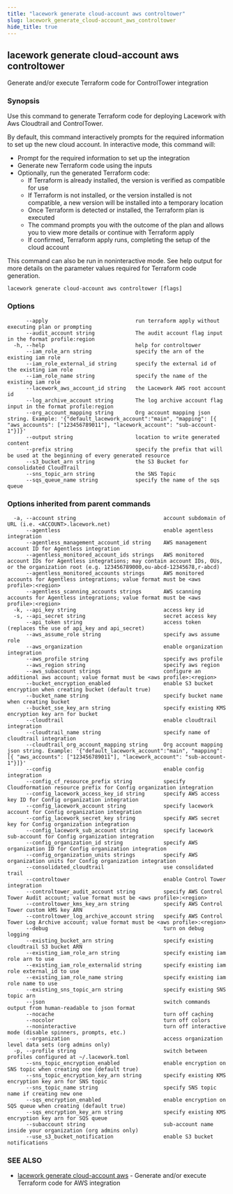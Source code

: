 ```yaml
---
title: "lacework generate cloud-account aws controltower"
slug: lacework_generate_cloud-account_aws_controltower
hide_title: true
---
```


## lacework generate cloud-account aws controltower

Generate and/or execute Terraform code for ControlTower integration

### Synopsis

Use this command to generate Terraform code for deploying Lacework with Aws Cloudtrail and
ControlTower.

By default, this command interactively prompts for the required information to set up the new cloud account.
In interactive mode, this command will:

* Prompt for the required information to set up the integration
* Generate new Terraform code using the inputs
* Optionally, run the generated Terraform code:
  * If Terraform is already installed, the version is verified as compatible for use
  * If Terraform is not installed, or the version installed is not compatible, a new
    version will be installed into a temporary location
  * Once Terraform is detected or installed, the Terraform plan is executed
  * The command prompts you with the outcome of the plan and allows you to view more
    details or continue with Terraform apply
  * If confirmed, Terraform apply runs, completing the setup of the cloud account

This command can also be run in noninteractive mode.
See help output for more details on the parameter values required for Terraform code generation.


```
lacework generate cloud-account aws controltower [flags]
```

### Options

```
      --apply                            run terraform apply without executing plan or prompting
      --audit_account string             The audit account flag input in the format profile:region
  -h, --help                             help for controltower
      --iam_role_arn string              specify the arn of the existing iam role
      --iam_role_external_id string      specify the external id of the existing iam role
      --iam_role_name string             specify the name of the existing iam role
      --lacework_aws_account_id string   the Lacework AWS root account id
      --log_archive_account string       The log archive account flag input in the format profile:region
      --org_account_mapping string       Org account mapping json string. Example: '{"default_lacework_account":"main", "mapping": [{ "aws_accounts": ["123456789011"], "lacework_account": "sub-account-1"}]}'
      --output string                    location to write generated content
      --prefix string                    specify the prefix that will be used at the beginning of every generated resource
      --s3_bucket_arn string             the S3 Bucket for consolidated CloudTrail
      --sns_topic_arn string             the SNS Topic
      --sqs_queue_name string            specify the name of the sqs queue
```

### Options inherited from parent commands

```
  -a, --account string                            account subdomain of URL (i.e. <ACCOUNT>.lacework.net)
      --agentless                                 enable agentless integration
      --agentless_management_account_id string    AWS management account ID for Agentless integration
      --agentless_monitored_account_ids strings   AWS monitored account IDs for Agentless integrations; may contain account IDs, OUs, or the organization root (e.g. 123456789000,ou-abcd-12345678,r-abcd)
      --agentless_monitored_accounts strings      AWS monitored accounts for Agentless integrations; value format must be <aws profile>:<region>
      --agentless_scanning_accounts strings       AWS scanning accounts for Agentless integrations; value format must be <aws profile>:<region>
  -k, --api_key string                            access key id
  -s, --api_secret string                         secret access key
      --api_token string                          access token (replaces the use of api_key and api_secret)
      --aws_assume_role string                    specify aws assume role
      --aws_organization                          enable organization integration
      --aws_profile string                        specify aws profile
      --aws_region string                         specify aws region
      --aws_subaccount strings                    configure an additional aws account; value format must be <aws profile>:<region>
      --bucket_encryption_enabled                 enable S3 bucket encryption when creating bucket (default true)
      --bucket_name string                        specify bucket name when creating bucket
      --bucket_sse_key_arn string                 specify existing KMS encryption key arn for bucket
      --cloudtrail                                enable cloudtrail integration
      --cloudtrail_name string                    specify name of cloudtrail integration
      --cloudtrail_org_account_mapping string     Org account mapping json string. Example: '{"default_lacework_account":"main", "mapping": [{ "aws_accounts": ["123456789011"], "lacework_account": "sub-account-1"}]}'
      --config                                    enable config integration
      --config_cf_resource_prefix string          specify Cloudformation resource prefix for Config organization integration
      --config_lacework_access_key_id string      specify AWS access key ID for Config organization integration
      --config_lacework_account string            specify lacework account for Config organization integration
      --config_lacework_secret_key string         specify AWS secret key for Config organization integration
      --config_lacework_sub_account string        specify lacework sub-account for Config organization integration
      --config_organization_id string             specify AWS organization ID for Config organization integration
      --config_organization_units strings         specify AWS organization units for Config organization integration
      --consolidated_cloudtrail                   use consolidated trail
      --controltower                              enable Control Tower integration
      --controltower_audit_account string         specify AWS Control Tower Audit account; value format must be <aws profile>:<region>
      --controltower_kms_key_arn string           specify AWS Control Tower custom kMS key ARN
      --controltower_log_archive_account string   specify AWS Control Tower Log Archive account; value format must be <aws profile>:<region>
      --debug                                     turn on debug logging
      --existing_bucket_arn string                specify existing cloudtrail S3 bucket ARN
      --existing_iam_role_arn string              specify existing iam role arn to use
      --existing_iam_role_externalid string       specify existing iam role external_id to use
      --existing_iam_role_name string             specify existing iam role name to use
      --existing_sns_topic_arn string             specify existing SNS topic arn
      --json                                      switch commands output from human-readable to json format
      --nocache                                   turn off caching
      --nocolor                                   turn off colors
      --noninteractive                            turn off interactive mode (disable spinners, prompts, etc.)
      --organization                              access organization level data sets (org admins only)
  -p, --profile string                            switch between profiles configured at ~/.lacework.toml
      --sns_topic_encryption_enabled              enable encryption on SNS topic when creating one (default true)
      --sns_topic_encryption_key_arn string       specify existing KMS encryption key arn for SNS topic
      --sns_topic_name string                     specify SNS topic name if creating new one
      --sqs_encryption_enabled                    enable encryption on SQS queue when creating (default true)
      --sqs_encryption_key_arn string             specify existing KMS encryption key arn for SQS queue
      --subaccount string                         sub-account name inside your organization (org admins only)
      --use_s3_bucket_notification                enable S3 bucket notifications
```

### SEE ALSO

* [lacework generate cloud-account aws](lacework_generate_cloud-account_aws.md)	 - Generate and/or execute Terraform code for AWS integration

